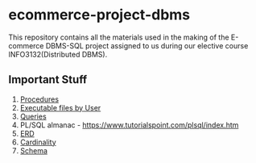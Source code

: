 # ecommerce-project-dbms

This repository contains all the materials used in the making of the E-commerce DBMS-SQL project assigned to us during our elective course INFO3132(Distributed DBMS). 

## Important Stuff

1. [Procedures](https://github.com/therupdeep/ecommerce-project-dbms/blob/main/procedures.sql)
2. [Executable files by User](https://github.com/therupdeep/ecommerce-project-dbms/blob/main/executable_files)
3. [Queries](https://github.com/therupdeep/ecommerce-project-dbms/blob/main/queries.md)
4. PL/SQL almanac - https://www.tutorialspoint.com/plsql/index.htm
5. [ERD](https://github.com/therupdeep/ecommerce-project-dbms/blob/main/ERD.pdf)
6. [Cardinality](https://github.com/therupdeep/ecommerce-project-dbms/blob/main/cardinality.md)
7. [Schema](https://github.com/therupdeep/ecommerce-project-dbms/blob/main/schema.sql)
